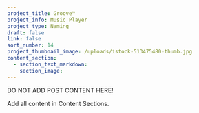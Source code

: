 ```yaml
---
project_title: Groove™
project_info: Music Player
project_type: Naming
draft: false
link: false
sort_number: 14
project_thumbnail_image: /uploads/istock-513475480-thumb.jpg
content_section:
  - section_text_markdown:
    section_image:
---
```



DO NOT ADD POST CONTENT HERE!

Add all content in Content Sections.